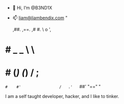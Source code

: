 - 👋 Hi, I’m @B3ND1X
- 📫 liam@liambendix.com
"

   ,##.                   ,==.
 ,#    #.                 \ o ',
#        #     _     _     \    \
#        #    (_)   (_)    /    ; 
 `#    #'                 /   .'  
   `##'                   "=="
"

I am a self taught developer, hacker, and I like to tinker.
